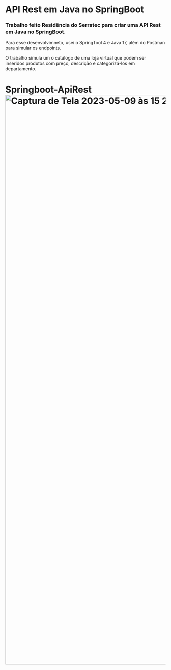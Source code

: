 <h1>API Rest em Java no SpringBoot</h1>

<h3>Trabalho feito Residência do Serratec para criar uma API Rest em Java no SpringBoot.</h3>

<p>Para esse desenvolvimneto, usei o SpringTool 4 e Java 17, além do Postman para simular os endpoints.</p>
<p>O trabalho simula um o catálogo de uma loja virtual que podem ser inseridos produtos com preço, descrição e categorizá-los em departamento.</p> 

# Springboot-ApiRest<img width="1792" alt="Captura de Tela 2023-05-09 às 15 28 01" src="https://github.com/marceloabbadia/Springboot-ApiRest/assets/112344339/24385c9e-e18d-467f-a839-8eb9529e0305">


